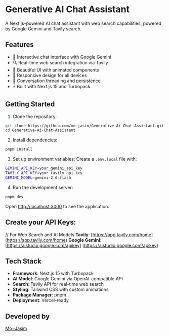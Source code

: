 # Generative AI Chat Assistant

A Next.js-powered AI chat assistant with web search capabilities, powered by Google Gemini and Tavily search.

## Features

- 💬 Interactive chat interface with Google Gemini
- 🔍 Real-time web search integration via Tavily
- 🎨 Beautiful UI with animated components
- 📱 Responsive design for all devices
- 🔄 Conversation threading and persistence
- ⚡ Built with Next.js 15 and Turbopack

## Getting Started

1. Clone the repository:

```bash
git clone https://github.com/mo-jasim/Generative-Ai-Chat-Assistant.git
cd Generative-Ai-Chat-Assistant
```

2. Install dependencies:

```bash
pnpm install
```

3. Set up environment variables:
   Create a `.env.local` file with:

```bash
GEMINI_API_KEY=your_gemini_api_key
TAVILY_API_KEY=your_tavily_api_key
GEMINI_MODEL=gemini-2.0-flash
```

4. Run the development server:

```bash
pnpm dev
```

Open [http://localhost:3000](http://localhost:3000) to see the application.

## Create your API Keys:
// For Web Search and AI Models
**Tavily**: [https://app.tavily.com/home] (https://app.tavily.com/home)
**Google Gemini**: [https://aistudio.google.com/apikey] (https://aistudio.google.com/apikey)


## Tech Stack

- **Framework**: Next.js 15 with Turbopack
- **AI Model**: Google Gemini via OpenAI-compatible API
- **Search**: Tavily API for real-time web search
- **Styling**: Tailwind CSS with custom animations
- **Package Manager**: pnpm
- **Deployment**: Vercel-ready

## Developed by

[Mo~Jasim](https://www.mojasim.com)